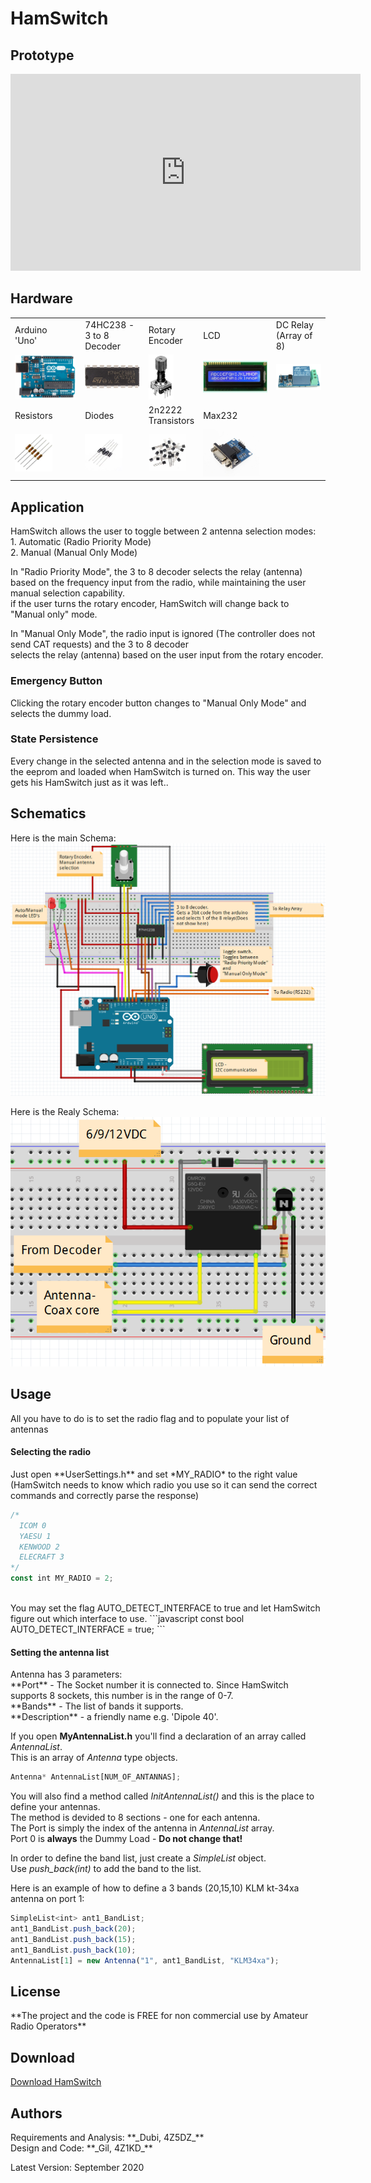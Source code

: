<meta property="og:image" content="https://raw.githubusercontent.com/4Z1KD/HamSwitch/master/Images/HamSwitch.png" />
<h1>HamSwitch</h1>

<h2>Prototype</h2>
<iframe width="560" height="315" src="https://www.youtube.com/embed/4PVtKeFedng?rel=0" frameborder="0" allow="autoplay; encrypted-media" allowfullscreen></iframe>

<h2>Hardware</h2>
<table>
<tr>
  <td>Arduino<br/>'Uno'</td>
  <td>74HC238 -<br/>3 to 8 Decoder</td>
  <td>Rotary<br/>Encoder</td>
  <td>LCD</td>
  <td>DC Relay<br/>(Array of 8)</td>
</tr>
<tr>
  <td><img src='https://raw.githubusercontent.com/4Z1KD/HamSwitch/master/Images/arduino uno.png' width='120px'></td>
  <td><img src='https://raw.githubusercontent.com/4Z1KD/HamSwitch/master/Images/74HC238.png' width='100px'></td>
  <td><img src='https://raw.githubusercontent.com/4Z1KD/HamSwitch/master/Images/rotary encoder.jpg' width='40px'></td>
  <td><img src='https://raw.githubusercontent.com/4Z1KD/HamSwitch/master/Images/lcd.jpg' width='130px'></td>
  <td><img src='https://raw.githubusercontent.com/4Z1KD/HamSwitch/master/Images/relay.png' width='90px'></td>
</tr>
  <tr>
    <td>Resistors</td>
    <td>Diodes</td>
  <td>2n2222<br/>Transistors</td>
    <td>Max232</td>
  </tr>
  <tr>
    <td><img src='https://raw.githubusercontent.com/4Z1KD/HamSwitch/master/Images/resistors.jpg' width='60px'></td>
    <td><img src='https://raw.githubusercontent.com/4Z1KD/HamSwitch/master/Images/diode.jpg' width='60px'></td>
  <td><img src='https://raw.githubusercontent.com/4Z1KD/HamSwitch/master/Images/transistors.jpg' width='60px'></td>
    <td><img src='https://raw.githubusercontent.com/4Z1KD/HamSwitch/master/Images/max232.jpg' width='90px'></td>
  </tr>
</table>

<h2>Application</h2>
HamSwitch allows the user to toggle between 2 antenna selection modes:<br>
1. Automatic (Radio Priority Mode)<br>
2. Manual (Manual Only Mode)<br>

In "Radio Priority Mode", the 3 to 8 decoder selects the relay (antenna)<br>
based on the frequency input from the radio, while maintaining the user manual selection capability.<br>
if the user turns the rotary encoder, HamSwitch will change back to "Manual only" mode.<br>

In "Manual Only Mode", the radio input is ignored (The controller does not send CAT requests) and the 3 to 8 decoder<br>
selects the relay (antenna) based on the user input from the rotary encoder.<br>

<h3>Emergency Button</h3>
Clicking the rotary encoder button changes to "Manual Only Mode" and selects the dummy load.<br>

<h3>State Persistence</h3>
Every change in the selected antenna and in the selection mode is saved to the eeprom and loaded when HamSwitch is turned on.
This way the user gets his HamSwitch just as it was left..

<h2>Schematics</h2>

Here is the main Schema:<br>
<a href="https://raw.githubusercontent.com/4Z1KD/HamSwitch/master/Images/Main%20Schema.PNG" target="_blank">
![Alt text](https://raw.githubusercontent.com/4Z1KD/HamSwitch/master/Images/Main%20Schema.PNG?raw=true "HamSwitch Schema")
</a>

Here is the Realy Schema:<br>
<a href="https://raw.githubusercontent.com/4Z1KD/HamSwitch/master/Images/Relay%20Schema.PNG" target="_blank">
![Alt text](https://raw.githubusercontent.com/4Z1KD/HamSwitch/master/Images/Relay%20Schema.PNG?raw=true "HamSwitch Relay Schema")
</a>

<h2>Usage</h2>
All you have to do is to set the radio flag and to populate your list of antennas<br>

<h4>Selecting the radio</h4>
Just open **UserSettings.h** and set *MY_RADIO* to the right value (HamSwitch needs to know which radio you use so it can send the correct commands and correctly parse the response)

```javascript
/*
  ICOM 0
  YAESU 1
  KENWOOD 2
  ELECRAFT 3
*/
const int MY_RADIO = 2;
```
<br/>
You may set the flag AUTO_DETECT_INTERFACE to true and let HamSwitch figure out which interface to use.
```javascript
const bool AUTO_DETECT_INTERFACE = true;
```

<h4>Setting the antenna list</h4>
Antenna has 3 parameters:<br>
**Port** - The Socket number it is connected to. Since HamSwitch supports 8 sockets, this number is in the range of 0-7.<br>
**Bands** - The list of bands it supports.<br>
**Description** - a friendly name e.g. 'Dipole 40'.<br>

If you open **MyAntennaList.h** you'll find a declaration of an array called *AntennaList*.<br>
This is an array of *Antenna* type objects.

```javascript
Antenna* AntennaList[NUM_OF_ANTANNAS];
```

You will also find a method called *InitAntennaList()* and this is the place to define your antennas.<br>
The method is devided to 8 sections - one for each antenna.<br>
The Port is simply the index of the antenna in *AntennaList* array.<br>
Port 0 is **always** the Dummy Load - **Do not change that!**<br>

In order to define the band list, just create a *SimpleList* object.<br>
Use *push_back(int)* to add the band to the list.<br>

Here is an example of how to define a 3 bands (20,15,10) KLM kt-34xa antenna on port 1:<br>

```javascript
SimpleList<int> ant1_BandList;
ant1_BandList.push_back(20);
ant1_BandList.push_back(15);
ant1_BandList.push_back(10);
AntennaList[1] = new Antenna("1", ant1_BandList, "KLM34xa");
```

<h2>License</h2>
**The project and the code is FREE for non commercial use by Amateur Radio Operators**<br>

<h2>Download</h2>
<a href="https://github.com/4Z1KD/HamSwitch/archive/master.zip" target="_blank">Download HamSwitch</a>

<h2>Authors</h2>
Requirements and Analysis: **_Dubi, 4Z5DZ_**<br>
Design and Code: **_Gil, 4Z1KD_**

Latest Version: September 2020<br>
<script>
    var x = document.getElementsByClassName("button");
    x[0].outerHTML = '<img src="https://raw.githubusercontent.com/4Z1KD/HamSwitch/master/Images/HamSwitch.png" width="156px" style="position:absolute; top:-25px; right:-70px; background:transparent">'
</script>
<style>
.inner
{
  width: 80%;
}
#main-content
{
 width: 80%;
}
#sidebar
{
float:none;
 width: 100%;
}
</style>
